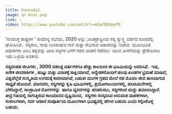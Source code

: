 ```yaml
---
title: Kannada2
image: qr-knot.png
link: \
video: https://www.youtube.com/watch?v=W3pP884pmTM
---
```

<!--StartFragment-->

ʼಸಂಯುಕ್ತ ರಾಷ್ಟ್ರಗಳ ʼ ಸಾಮಾನ್ಯ ಸಭೆಯು, 2020 ಅನ್ನು ,ಅಂತರ್ರಾಷ್ಟ್ರೀಯ ಸಸ್ಯ ಸ್ವಾಸ್ಥ್ಯ ವರ್ಷದ ರೂಪದಲ್ಲಿ ಘೋಷಿಸಿದೆ.  ಸಸ್ಯಕುಲ, ನಾವು ಉಸಿರಾಡುವ ಗಾಳಿ ಮತ್ತು ಸೇವಿಸುವ ಆಹಾರವನ್ನು ನೀಡುವ  ಮೂಲಭೂತ ಆಧಾರಗಳು ಎಂಬ ತತ್ವವನ್ನು ಮೀರಿ ಸಸ್ಯಗಳ ಬಗೆಗೆ ಗಹನ ಚಿಂತನೆ ನೆಡೆಸಲು  ಯುವ ಪೀಳಿಗೆಯನ್ನು ಪ್ರೇರೇಪಿಸಲು ಇದು ಒಳ್ಳೆಯ ಅವಕಾಶ.    

**ಸಸ್ಯದಂತಹ ಜೀವಿಗಳು , 3000 ದಶಲಕ್ಷ ವರ್ಷಗಳಿಗೂ ಹೆಚ್ಚು ಕಾಲದಿಂದ ಈ ಭೂಮಿಯನ್ನು ಆವರಿಸಿವೆ.  ಇವು, ಅನೇಕ ಜೀವರಾಶಿಗಳ , ಹುಟ್ಟು ಮತ್ತು ವಿನಾಶಕ್ಕೆ ಸಾಕ್ಷಿಯಾಗಿವೆ, ಅನ್ವೇಶಕರೊಂದಿಗೆ ಹಲವು ಖಂಡಗಳ ಭ್ರಮಣೆ ಮಾಡಿವೆ, ವಿಶ್ವದೆಲ್ಲೆಡೆ ಸಂಸ್ಕೃತಿಯ ಉಗಮಕ್ಕೆ ಕಾರಣವಾಗಿವೆ, ಬಹುಶಃ ಮಂಗಳ ಗ್ರಹದ ಮೇಲೆ ಸಹ ಮೊದಲ ಜೀವ ತಾಣವಾಗುವ ಸಾಧ್ಯತೆ ಹೊಂದಿವೆ. ಮಾನವರು, ಸಸ್ಯಗಳನ್ನು ಕೃಷಿ ಭೂಮಿಗಳಲ್ಲಿ, ಪ್ರಯೋಗಾಲಯಗಳಲ್ಲಿ, ಹಸಿರುಮನೆಗಳಲ್ಲಿ ಬೆಳೆದಿದ್ದಾರೆ, ಸಾಂಕ್ರಾಮಿಕ ರೋಗಗಳನ್ನು  ಹಾಗೂ ವ್ಯಸನಗಳನ್ನು ಪರಿಹರಿಸಲು, ಸಸ್ಯಗಳಿಂದ ಮದ್ದು ತಯಾರಿಸಿದ್ದಾರೆ.  ತೀವ್ರ ಗತಿಯಲ್ಲಿ ಸಾಗುತ್ತಿರುವ ಕಾಲಮಾನದ ದೃಷ್ಟಿಯಿಂದ,  ಸಸ್ಯಗಳು ಸಂಸ್ಕರಿಸಿದ ಅನುವಂಶ ವಾಹಕಗಳಾಗಿ, ಸಂಕುಲಗಳಾಗಿ, ಸರ್ವ ಆಹಾರ ಸಂಪೂರ್ತಿಯ ಮೂಲಗಳಾಗಿ ಭವಿಷ್ಯದಲ್ಲಿ ಹೇಗಿರ ಬಹುದು ಎಂದು ಕಲ್ಪಿಸಿಕೊಳ್ಳ ಬಹುದು.**

<!--EndFragment-->